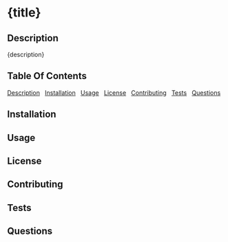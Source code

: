 <h1>{title}</h1>
<h2 id="Description">Description</h2>
{description}
<h2>Table Of Contents</h2>
<a href ="#Description">Description</a> &nbsp
    <a href ="#Installation">Installation</a> &nbsp
    <a href ="#Usage">Usage</a> &nbsp
    <a href ="#License">License</a> &nbsp
    <a href ="#Contributing">Contributing</a> &nbsp 
    <a href ="#Tests">Tests</a> &nbsp
    <a href ="#Questions">Questions</a> &nbsp
    <h2 id="Installation">Installation</h2>
    <h2 id="Usage">Usage</h2>
    <h2 id="License">License</h2>
    <h2 id="Contributing">Contributing</h2>
    <h2 id="Tests">Tests</h2>
    <h2 id="Questions">Questions</h2>
   
    
